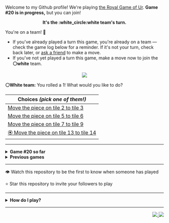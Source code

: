 Welcome to my Github profile!
We're playing
[the Royal Game of Ur](https://en.wikipedia.org/wiki/Royal_Game_of_Ur).
**Game #20 is in progress,** but you can join!

<p align="center">
  <b>It's the
  :white_circle:white
  team's turn.</b>
</p>

You're on a team! :wave:

* If you've already played a turn this game, you're already on a team
  &mdash; check the game log below for a reminder. If it's not your turn,
  check back later, or [ask a
  friend](https://twitter.com/share?text=I'm+playing+The+Royal+Game+of+Ur+on+a+GitHub+profile.+Take+your+turn+at+https://github.com/rossjrw/rossjrw+%23RoyalGameOfUr+%23github) to make a move.
* If you've not yet played a turn this game, make a move now to join the
  **:white_circle:white** team.

<p align="center"><img src="https://raw.githubusercontent.com/rossjrw/rossjrw/play/games/current/board.3082.svg"></p>

  **:white_circle:White team:**
  You rolled a 1!
What would you like to do?

| Choices *(pick one of them!)* |
| --- |
  | [    Move the piece on tile 2 to tile 3](https://github.com/rossjrw/rossjrw/issues/new?title=ur-move-1%402-0&amp;body=Press+Submit%21+You+don%27t+need+to+edit+this+text+or+do+anything+else.%0D%0A%0D%0ABe+aware+that+your+move+can+take+a+minute+or+two+to+process.) |
  | [    Move the piece on tile 5 to tile 6](https://github.com/rossjrw/rossjrw/issues/new?title=ur-move-1%405-0&amp;body=Press+Submit%21+You+don%27t+need+to+edit+this+text+or+do+anything+else.%0D%0A%0D%0ABe+aware+that+your+move+can+take+a+minute+or+two+to+process.) |
  | [    Move the piece on tile 7 to tile 9](https://github.com/rossjrw/rossjrw/issues/new?title=ur-move-1%407-0&amp;body=Press+Submit%21+You+don%27t+need+to+edit+this+text+or+do+anything+else.%0D%0A%0D%0ABe+aware+that+your+move+can+take+a+minute+or+two+to+process.) |
  | [:rosette:    Move the piece on tile 13 to tile 14](https://github.com/rossjrw/rossjrw/issues/new?title=ur-move-1%4013-0&amp;body=Press+Submit%21+You+don%27t+need+to+edit+this+text+or+do+anything+else.%0D%0A%0D%0ABe+aware+that+your+move+can+take+a+minute+or+two+to+process.) |

-----

<details>
<summary><b>Game #20 so far</b></summary>

## Who's on each team?

<table>
    <thead>
      <tr><th colspan=2>Players in this game</th></tr>
    </thead>
    <tbody>
      <tr>
        <td align="right"><b>Black team</b> :black_circle:</td>
        <td>:white_circle: <b> White team</b></td>
      </tr>
      <tr align="center">
        <td><b><a href="https://github.com/tassiaaccioly">@tassiaaccioly</a></b> (36)<br><b><a href="https://github.com/CostasAK">@CostasAK</a></b> (4)<br><b><a href="https://github.com/ahujaesh">@ahujaesh</a></b> (3)<br><b><a href="https://github.com/guibariste">@guibariste</a></b> (1)</td>
        <td><b><a href="https://github.com/Casper-Guo">@Casper-Guo</a></b> (25)<br><b><a href="https://github.com/huuquyet">@huuquyet</a></b> (15)<br><b><a href="https://github.com/Hans5958">@Hans5958</a></b> (4)<br><b><a href="https://github.com/BillyBrown237">@BillyBrown237</a></b> (1)<br><b><a href="https://github.com/garvit-exe">@garvit-exe</a></b> (1)<br><b><a href="https://github.com/igorantun">@igorantun</a></b> (1)<br><b><a href="https://github.com/muneebalichishti01">@muneebalichishti01</a></b> (1)<br><b><a href="https://github.com/afraaz24">@afraaz24</a></b> (1)</td>
      </tr>
    </tbody>
  </table>

## What's happened so far?

| Time | Turn | Event | Issue | Board |
| :---: | :---: | :--- | :---: | :---: |
  | 12th May 2024 12:02 | **0** | :white_circle: **[@Casper-Guo](https://github.com/Casper-Guo)** started a new game | [#2986](https://github.com/rossjrw/rossjrw/issues/2986) | [link](https://raw.githubusercontent.com/rossjrw/rossjrw/73066a7b1be0b62f57ac1fa58306495de4a8c762/games/current/board.2986.svg) |
  | 12th May 2024 12:06 | **1** | :white_circle: **[@Casper-Guo](https://github.com/Casper-Guo)** moved a white piece onto the board to position 3    | [#2987](https://github.com/rossjrw/rossjrw/issues/2987) | [link](https://raw.githubusercontent.com/rossjrw/rossjrw/f69f83200e25b61ff7a6a6c5e43b54c9b59d0e41/games/current/board.2987.svg) |
  | 12th May 2024 12:41 | **2** | :black_circle: **[@tassiaaccioly](https://github.com/tassiaaccioly)** moved a black piece onto the board to position 2    | [#2988](https://github.com/rossjrw/rossjrw/issues/2988) | [link](https://raw.githubusercontent.com/rossjrw/rossjrw/de8451be939cd24cb6811b3997a97817bc1e63db/games/current/board.2988.svg) |
  | 12th May 2024 13:01 | **3** | :white_circle: **[@Hans5958](https://github.com/Hans5958)** moved a white piece from position 3 to position 4  — claimed a rosette :rosette:  | [#2990](https://github.com/rossjrw/rossjrw/issues/2990) |  |
  | 12th May 2024 13:01 | **4** | :white_circle: **[@Hans5958](https://github.com/Hans5958)** moved a white piece onto the board to position 2    | [#2991](https://github.com/rossjrw/rossjrw/issues/2991) |  |
  | 12th May 2024 13:01 | **5** | :black_circle:  The black team rolled a 0 and their turn was automatically passed | [#2991](https://github.com/rossjrw/rossjrw/issues/2991) | [link](https://raw.githubusercontent.com/rossjrw/rossjrw/160bf1743c11f8ce5964b267cb7adfec0e85f41a/games/current/board.2991.svg) |
  | 12th May 2024 13:01 | **6** | :white_circle:  The white team rolled a 0 and their turn was automatically passed | [#2991](https://github.com/rossjrw/rossjrw/issues/2991) | [link](https://raw.githubusercontent.com/rossjrw/rossjrw/9f68cd61709302963a425f4027de8299911ef8c1/games/current/board.2991.svg) |
  | 12th May 2024 13:48 | **7** | :black_circle: **[@ahujaesh](https://github.com/ahujaesh)** moved a black piece from position 2 to position 4  — claimed a rosette :rosette:  | [#2992](https://github.com/rossjrw/rossjrw/issues/2992) | [link](https://raw.githubusercontent.com/rossjrw/rossjrw/9717928f32243e6c9da8e997b990b4e93c2621b1/games/current/board.2992.svg) |
  | 12th May 2024 15:10 | **8** | :black_circle: **[@tassiaaccioly](https://github.com/tassiaaccioly)** moved a black piece onto the board to position 2    | [#2993](https://github.com/rossjrw/rossjrw/issues/2993) |  |
  | 13th May 2024 01:22 | **9** | :white_circle: **[@huuquyet](https://github.com/huuquyet)** moved a white piece from position 4 to position 6    | [#2994](https://github.com/rossjrw/rossjrw/issues/2994) | [link](https://raw.githubusercontent.com/rossjrw/rossjrw/8a368115f08e08abf99526983c7bb42a0f9b6d97/games/current/board.2994.svg) |
  | 13th May 2024 01:22 | **10** | :black_circle:  The black team rolled a 0 and their turn was automatically passed | [#2994](https://github.com/rossjrw/rossjrw/issues/2994) | [link](https://raw.githubusercontent.com/rossjrw/rossjrw/97485f0b1007ad649f58fd6627917d1e0ce15f2b/games/current/board.2994.svg) |
  | 13th May 2024 01:23 | **11** | :white_circle: **[@huuquyet](https://github.com/huuquyet)** moved a white piece from position 6 to position 7    | [#2995](https://github.com/rossjrw/rossjrw/issues/2995) | [link](https://raw.githubusercontent.com/rossjrw/rossjrw/ad290de343a7449f7cfb6be536e6686ef5a7da94/games/current/board.2995.svg) |
  | 13th May 2024 13:31 | **12** | :black_circle: **[@tassiaaccioly](https://github.com/tassiaaccioly)** moved a black piece onto the board to position 1    | [#2996](https://github.com/rossjrw/rossjrw/issues/2996) | [link](https://raw.githubusercontent.com/rossjrw/rossjrw/e0d099118613fb0396b25100309761440fd1b602/games/current/board.2996.svg) |
  | 13th May 2024 13:33 | **13** | :white_circle: **[@Casper-Guo](https://github.com/Casper-Guo)** moved a white piece from position 2 to position 4  — claimed a rosette :rosette:  | [#2997](https://github.com/rossjrw/rossjrw/issues/2997) | [link](https://raw.githubusercontent.com/rossjrw/rossjrw/cbe8e4bd283cf903d22f3436b1648170b5291d68/games/current/board.2997.svg) |
  | 13th May 2024 13:34 | **14** | :white_circle: **[@Casper-Guo](https://github.com/Casper-Guo)** moved a white piece onto the board to position 3    | [#2998](https://github.com/rossjrw/rossjrw/issues/2998) | [link](https://raw.githubusercontent.com/rossjrw/rossjrw/3335ec3c36268a0fadc87f03fefe5e7197153e01/games/current/board.2998.svg) |
  | 13th May 2024 14:48 | **15** | :black_circle: **[@tassiaaccioly](https://github.com/tassiaaccioly)** moved a black piece from position 1 to position 3    | [#2999](https://github.com/rossjrw/rossjrw/issues/2999) | [link](https://raw.githubusercontent.com/rossjrw/rossjrw/9d7d62734fb9d8ee3f8c1e68385fa89a8ca9cfa2/games/current/board.2999.svg) |
  | 14th May 2024 04:36 | **16** | :white_circle: **[@huuquyet](https://github.com/huuquyet)** moved a white piece from position 7 to position 9    | [#3000](https://github.com/rossjrw/rossjrw/issues/3000) | [link](https://raw.githubusercontent.com/rossjrw/rossjrw/7c95e4fc17e88a0c9f6e15458d14fc95ecb5b585/games/current/board.3000.svg) |
  | 14th May 2024 17:49 | **17** | :black_circle: **[@tassiaaccioly](https://github.com/tassiaaccioly)** moved a black piece from position 4 to position 7    | [#3001](https://github.com/rossjrw/rossjrw/issues/3001) | [link](https://raw.githubusercontent.com/rossjrw/rossjrw/50c270ff1e63d2f2a7f2a7eb1b90b961b031b19a/games/current/board.3001.svg) |
  | 14th May 2024 23:02 | **18** | :white_circle: **[@Casper-Guo](https://github.com/Casper-Guo)** moved a white piece from position 9 to position 10    | [#3002](https://github.com/rossjrw/rossjrw/issues/3002) | [link](https://raw.githubusercontent.com/rossjrw/rossjrw/91de2f7c21b73d781551d1df6b47d345dbdb91eb/games/current/board.3002.svg) |
  | 14th May 2024 23:32 | **19** | :black_circle: **[@tassiaaccioly](https://github.com/tassiaaccioly)** moved a black piece onto the board to position 4  — claimed a rosette :rosette:  | [#3003](https://github.com/rossjrw/rossjrw/issues/3003) | [link](https://raw.githubusercontent.com/rossjrw/rossjrw/383ce3fb1aecd53b6635c66e9156803003b736e1/games/current/board.3003.svg) |
  | 14th May 2024 23:32 | **20** | :black_circle: **[@tassiaaccioly](https://github.com/tassiaaccioly)** moved a black piece from position 7 to position 9    | [#3004](https://github.com/rossjrw/rossjrw/issues/3004) | [link](https://raw.githubusercontent.com/rossjrw/rossjrw/cd579c48ce0733707895ac317bde04121f79507c/games/current/board.3004.svg) |
  | 15th May 2024 00:50 | **21** | :white_circle: **[@BillyBrown237](https://github.com/BillyBrown237)** moved a white piece from position 10 to position 12    | [#3005](https://github.com/rossjrw/rossjrw/issues/3005) | [link](https://raw.githubusercontent.com/rossjrw/rossjrw/95ebcf31527c5359433b07a9c09d7fe03afa23a3/games/current/board.3005.svg) |
  | 15th May 2024 02:05 | **22** | :black_circle: **[@tassiaaccioly](https://github.com/tassiaaccioly)** moved a black piece from position 3 to position 5    | [#3006](https://github.com/rossjrw/rossjrw/issues/3006) | [link](https://raw.githubusercontent.com/rossjrw/rossjrw/44b1f79f8056e3155399d605e69b931fa6c39fd2/games/current/board.3006.svg) |
  | 15th May 2024 02:14 | **23** | :white_circle: **[@Casper-Guo](https://github.com/Casper-Guo)** moved a white piece from position 4 to position 5 — captured a black piece :crossed_swords:   | [#3007](https://github.com/rossjrw/rossjrw/issues/3007) | [link](https://raw.githubusercontent.com/rossjrw/rossjrw/5b421a90d865e2686ebaa5e883c72435ab5aba90/games/current/board.3007.svg) |
  | 15th May 2024 02:17 | **24** | :black_circle: **[@tassiaaccioly](https://github.com/tassiaaccioly)** moved a black piece from position 9 to position 12 — captured a white piece :crossed_swords:   | [#3008](https://github.com/rossjrw/rossjrw/issues/3008) | [link](https://raw.githubusercontent.com/rossjrw/rossjrw/e1638c119ff86ba975e0bd3a118c0f616cc4df1a/games/current/board.3008.svg) |
  | 15th May 2024 02:22 | **25** | :white_circle: **[@Casper-Guo](https://github.com/Casper-Guo)** moved a white piece onto the board to position 4  — claimed a rosette :rosette:  | [#3009](https://github.com/rossjrw/rossjrw/issues/3009) |  |
  | 15th May 2024 02:26 | **26** | :white_circle: **[@Casper-Guo](https://github.com/Casper-Guo)** moved a white piece from position 5 to position 8  — claimed a rosette :rosette:  | [#3010](https://github.com/rossjrw/rossjrw/issues/3010) | [link](https://raw.githubusercontent.com/rossjrw/rossjrw/806122dbef9dd1294973419d8b625ec849e896d9/games/current/board.3010.svg) |
  | 15th May 2024 02:26 | **27** | :white_circle:  The white team rolled a 0 and their turn was automatically passed | [#3010](https://github.com/rossjrw/rossjrw/issues/3010) | [link](https://raw.githubusercontent.com/rossjrw/rossjrw/0a96b521771147ecc0d570b4574165e2dd496e18/games/current/board.3010.svg) |
  | 15th May 2024 02:59 | **28** | :black_circle: **[@tassiaaccioly](https://github.com/tassiaaccioly)** moved a black piece from position 12 to position 14  — claimed a rosette :rosette:  | [#3011](https://github.com/rossjrw/rossjrw/issues/3011) | [link](https://raw.githubusercontent.com/rossjrw/rossjrw/8837d59cc3aba6c1e109bf47414917d6b1ea47a7/games/current/board.3011.svg) |
  | 15th May 2024 02:59 | **29** | :black_circle: **[@tassiaaccioly](https://github.com/tassiaaccioly)** moved a black piece from position 4 to position 7    | [#3012](https://github.com/rossjrw/rossjrw/issues/3012) | [link](https://raw.githubusercontent.com/rossjrw/rossjrw/9d5f6931f28fd4833c052043e55dd3228a4fe2f5/games/current/board.3012.svg) |
  | 15th May 2024 04:51 | **30** | :white_circle: **[@huuquyet](https://github.com/huuquyet)** moved a white piece from position 4 to position 7 — captured a black piece :crossed_swords:   | [#3013](https://github.com/rossjrw/rossjrw/issues/3013) | [link](https://raw.githubusercontent.com/rossjrw/rossjrw/f2210a58ca56dc89cf5d93439f6b413267b5a406/games/current/board.3013.svg) |
  | 15th May 2024 16:56 | **31** | :black_circle: **[@tassiaaccioly](https://github.com/tassiaaccioly)** moved a black piece from position 2 to position 3    | [#3014](https://github.com/rossjrw/rossjrw/issues/3014) | [link](https://raw.githubusercontent.com/rossjrw/rossjrw/8c16b42e979d2bf87e333514e9005c9322545320/games/current/board.3014.svg) |
  | 17th May 2024 14:52 | **32** | :white_circle: **[@Casper-Guo](https://github.com/Casper-Guo)** moved a white piece from position 7 to position 10    | [#3015](https://github.com/rossjrw/rossjrw/issues/3015) | [link](https://raw.githubusercontent.com/rossjrw/rossjrw/9997f06ff78985ae48dfe22f743bd141ebe882b0/games/current/board.3015.svg) |
  | 17th May 2024 16:42 | **33** | :black_circle: **[@tassiaaccioly](https://github.com/tassiaaccioly)** moved a black piece from position 3 to position 5    | [#3016](https://github.com/rossjrw/rossjrw/issues/3016) | [link](https://raw.githubusercontent.com/rossjrw/rossjrw/d474f9c2a8ed8f23b1c8ff8e4e50590e62678be0/games/current/board.3016.svg) |
  | 18th May 2024 19:14 | **34** | :white_circle: **[@Casper-Guo](https://github.com/Casper-Guo)** moved a white piece from position 10 to position 13    | [#3017](https://github.com/rossjrw/rossjrw/issues/3017) | [link](https://raw.githubusercontent.com/rossjrw/rossjrw/3ad3e7abfeb164b0fedcfcdab7f9e9d0caada1db/games/current/board.3017.svg) |
  | 19th May 2024 00:31 | **35** | :black_circle: **[@tassiaaccioly](https://github.com/tassiaaccioly)** moved a black piece onto the board to position 4  — claimed a rosette :rosette:  | [#3018](https://github.com/rossjrw/rossjrw/issues/3018) | [link](https://raw.githubusercontent.com/rossjrw/rossjrw/eff59d0291512295d8b2fd0a06ef2b6ec87f294c/games/current/board.3018.svg) |
  | 19th May 2024 00:31 | **36** | :black_circle: **[@tassiaaccioly](https://github.com/tassiaaccioly)** moved a black piece from position 4 to position 7    | [#3019](https://github.com/rossjrw/rossjrw/issues/3019) | [link](https://raw.githubusercontent.com/rossjrw/rossjrw/b6440038cb803e8a6ed958d7e96eb4c1bb52e77d/games/current/board.3019.svg) |
  | 19th May 2024 09:54 | **37** | :white_circle: **[@Casper-Guo](https://github.com/Casper-Guo)** moved a white piece onto the board to position 4  — claimed a rosette :rosette:  | [#3020](https://github.com/rossjrw/rossjrw/issues/3020) | [link](https://raw.githubusercontent.com/rossjrw/rossjrw/de2d7b57d13e7f9a11fb1b9b1a6e2b440a529f92/games/current/board.3020.svg) |
  | 19th May 2024 09:55 | **38** | :white_circle: **[@Casper-Guo](https://github.com/Casper-Guo)** moved a white piece from position 13 to position 14  — claimed a rosette :rosette:  | [#3021](https://github.com/rossjrw/rossjrw/issues/3021) | [link](https://raw.githubusercontent.com/rossjrw/rossjrw/33b45584749c5894a7ab0d10a32c395285f4ec6e/games/current/board.3021.svg) |
  | 20th May 2024 15:04 | **39** | :white_circle: **[@Hans5958](https://github.com/Hans5958)** moved a white piece from position 4 to position 7 — captured a black piece :crossed_swords:   | [#3022](https://github.com/rossjrw/rossjrw/issues/3022) | [link](https://raw.githubusercontent.com/rossjrw/rossjrw/0d47bf53f4d2df36ea293ab781e443247e044056/games/current/board.3022.svg) |
  | 20th May 2024 17:12 | **40** | :black_circle: **[@tassiaaccioly](https://github.com/tassiaaccioly)** moved a black piece onto the board to position 1    | [#3023](https://github.com/rossjrw/rossjrw/issues/3023) | [link](https://raw.githubusercontent.com/rossjrw/rossjrw/12bd90a36216cc3a4f8c416084e6ac4e6a6b096d/games/current/board.3023.svg) |
  | 21st May 2024 02:55 | **41** | :white_circle: **[@huuquyet](https://github.com/huuquyet)** moved a white piece from position 8 to position 10    | [#3024](https://github.com/rossjrw/rossjrw/issues/3024) | [link](https://raw.githubusercontent.com/rossjrw/rossjrw/3c2174518aa7b5e0ed73e488f985677e38974373/games/current/board.3024.svg) |
  | 21st May 2024 03:12 | **42** | :black_circle: **[@tassiaaccioly](https://github.com/tassiaaccioly)** moved a black piece onto the board to position 4  — claimed a rosette :rosette:  | [#3025](https://github.com/rossjrw/rossjrw/issues/3025) | [link](https://raw.githubusercontent.com/rossjrw/rossjrw/5ba3d66e8471f6fc3839f3983f7a5ff09920bb83/games/current/board.3025.svg) |
  | 21st May 2024 03:13 | **43** | :black_circle: **[@tassiaaccioly](https://github.com/tassiaaccioly)** moved a black piece from position 5 to position 7 — captured a white piece :crossed_swords:   | [#3026](https://github.com/rossjrw/rossjrw/issues/3026) | [link](https://raw.githubusercontent.com/rossjrw/rossjrw/d3220376f172eed9495c36ef0e2cf800cbd4791f/games/current/board.3026.svg) |
  | 21st May 2024 03:45 | **44** | :white_circle: **[@huuquyet](https://github.com/huuquyet)** moved a white piece from position 10 to position 13    | [#3027](https://github.com/rossjrw/rossjrw/issues/3027) | [link](https://raw.githubusercontent.com/rossjrw/rossjrw/0b83f08c8c36ab30f4f0fbb9004c72e90fcc2887/games/current/board.3027.svg) |
  | 21st May 2024 04:02 | **45** | :black_circle: **[@tassiaaccioly](https://github.com/tassiaaccioly)** moved a black piece from position 7 to position 10    | [#3028](https://github.com/rossjrw/rossjrw/issues/3028) | [link](https://raw.githubusercontent.com/rossjrw/rossjrw/bca7dafa3c28e7735a773e5120eaf032c738ed62/games/current/board.3028.svg) |
  | 21st May 2024 04:42 | **46** | :white_circle: **[@huuquyet](https://github.com/huuquyet)** moved a white piece onto the board to position 4  — claimed a rosette :rosette:  | [#3029](https://github.com/rossjrw/rossjrw/issues/3029) | [link](https://raw.githubusercontent.com/rossjrw/rossjrw/f4bb5e3aca8547c01c4a37a646cab6a50ab55e54/games/current/board.3029.svg) |
  | 21st May 2024 04:42 | **47** | :white_circle: **[@huuquyet](https://github.com/huuquyet)** ascended a white piece from position 14 :rocket:    | [#3030](https://github.com/rossjrw/rossjrw/issues/3030) | [link](https://raw.githubusercontent.com/rossjrw/rossjrw/b9d483aeb6e3c584de97e8c36b5d3ec81a586e75/games/current/board.3030.svg) |
  | 21st May 2024 06:44 | **48** | :black_circle: **[@CostasAK](https://github.com/CostasAK)** moved a black piece from position 10 to position 12    | [#3031](https://github.com/rossjrw/rossjrw/issues/3031) |  |
  | 21st May 2024 08:15 | **49** | :white_circle: **[@Casper-Guo](https://github.com/Casper-Guo)** moved a white piece onto the board to position 2    | [#3032](https://github.com/rossjrw/rossjrw/issues/3032) | [link](https://raw.githubusercontent.com/rossjrw/rossjrw/ec577984f2ed736ae9b033fdbad561799e3bc100/games/current/board.3032.svg) |
  | 21st May 2024 08:15 | **50** | :black_circle:  The black team rolled a 0 and their turn was automatically passed | [#3032](https://github.com/rossjrw/rossjrw/issues/3032) | [link](https://raw.githubusercontent.com/rossjrw/rossjrw/d387d15d1c210a02bc7816106557974bbca7fe28/games/current/board.3032.svg) |
  | 21st May 2024 23:30 | **51** | :white_circle: **[@Casper-Guo](https://github.com/Casper-Guo)** moved a white piece onto the board to position 1    | [#3035](https://github.com/rossjrw/rossjrw/issues/3035) | [link](https://raw.githubusercontent.com/rossjrw/rossjrw/4c42fdb7c7e077b4f269897a71d97abe4bb716e2/games/current/board.3035.svg) |
  | 22nd May 2024 01:46 | **52** | :black_circle: **[@tassiaaccioly](https://github.com/tassiaaccioly)** moved a black piece onto the board to position 2    | [#3036](https://github.com/rossjrw/rossjrw/issues/3036) | [link](https://raw.githubusercontent.com/rossjrw/rossjrw/db6ac052efbcdd95d00167626f1fb9ccc63bcf4e/games/current/board.3036.svg) |
  | 22nd May 2024 07:30 | **53** | :white_circle: **[@Hans5958](https://github.com/Hans5958)** ascended a white piece from position 13 :rocket:    | [#3037](https://github.com/rossjrw/rossjrw/issues/3037) | [link](https://raw.githubusercontent.com/rossjrw/rossjrw/46409bd98f1ad5c7bdf8d9cc98979ecdbb6caed5/games/current/board.3037.svg) |
  | 22nd May 2024 08:54 | **54** | :black_circle: **[@guibariste](https://github.com/guibariste)** moved a black piece from position 1 to position 3    | [#3038](https://github.com/rossjrw/rossjrw/issues/3038) | [link](https://raw.githubusercontent.com/rossjrw/rossjrw/141db06f5798f05db9781ef51c2d79a52a51f763/games/current/board.3038.svg) |
  | 23rd May 2024 06:06 | **55** | :white_circle: **[@garvit-exe](https://github.com/garvit-exe)** moved a white piece from position 4 to position 5    | [#3039](https://github.com/rossjrw/rossjrw/issues/3039) | [link](https://raw.githubusercontent.com/rossjrw/rossjrw/7d987af2844e05061a66c88dd43766e1bb758e6b/games/current/board.3039.svg) |
  | 23rd May 2024 06:10 | **56** | :black_circle: **[@tassiaaccioly](https://github.com/tassiaaccioly)** moved a black piece from position 2 to position 5 — captured a white piece :crossed_swords:   | [#3041](https://github.com/rossjrw/rossjrw/issues/3041) | [link](https://raw.githubusercontent.com/rossjrw/rossjrw/d607eb1d76721d215227941cfb9e8f54fbe8eadf/games/current/board.3041.svg) |
  | 23rd May 2024 15:03 | **57** | :white_circle: **[@Casper-Guo](https://github.com/Casper-Guo)** moved a white piece from position 1 to position 4  — claimed a rosette :rosette:  | [#3042](https://github.com/rossjrw/rossjrw/issues/3042) | [link](https://raw.githubusercontent.com/rossjrw/rossjrw/9501fd2dc56d65c483187c0491af498b2bbedf4b/games/current/board.3042.svg) |
  | 23rd May 2024 15:04 | **58** | :white_circle: **[@Casper-Guo](https://github.com/Casper-Guo)** moved a white piece from position 3 to position 5 — captured a black piece :crossed_swords:   | [#3043](https://github.com/rossjrw/rossjrw/issues/3043) | [link](https://raw.githubusercontent.com/rossjrw/rossjrw/385ee22c61b0707aca515cecbf84551e607a6336/games/current/board.3043.svg) |
  | 23rd May 2024 16:55 | **59** | :black_circle: **[@tassiaaccioly](https://github.com/tassiaaccioly)** moved a black piece from position 3 to position 5 — captured a white piece :crossed_swords:   | [#3044](https://github.com/rossjrw/rossjrw/issues/3044) | [link](https://raw.githubusercontent.com/rossjrw/rossjrw/46fae980aa0c5b632e594885cd398b674fd37852/games/current/board.3044.svg) |
  | 24th May 2024 00:15 | **60** | :white_circle: **[@Casper-Guo](https://github.com/Casper-Guo)** moved a white piece from position 4 to position 5 — captured a black piece :crossed_swords:   | [#3045](https://github.com/rossjrw/rossjrw/issues/3045) | [link](https://raw.githubusercontent.com/rossjrw/rossjrw/2bab670b9bc4f0870bf403f71473a5ac54f9d19b/games/current/board.3045.svg) |
  | 24th May 2024 02:09 | **61** | :black_circle: **[@tassiaaccioly](https://github.com/tassiaaccioly)** moved a black piece from position 4 to position 5 — captured a white piece :crossed_swords:   | [#3046](https://github.com/rossjrw/rossjrw/issues/3046) | [link](https://raw.githubusercontent.com/rossjrw/rossjrw/f4c525fcad747d8fa52735c85fd9514a8c817b3d/games/current/board.3046.svg) |
  | 24th May 2024 10:48 | **62** | :white_circle: **[@huuquyet](https://github.com/huuquyet)** moved a white piece from position 2 to position 4  — claimed a rosette :rosette:  | [#3047](https://github.com/rossjrw/rossjrw/issues/3047) | [link](https://raw.githubusercontent.com/rossjrw/rossjrw/06a2294f716a30608dcab8f1d536ff49ad8c61d8/games/current/board.3047.svg) |
  | 24th May 2024 10:48 | **63** | :white_circle: **[@huuquyet](https://github.com/huuquyet)** moved a white piece from position 4 to position 5 — captured a black piece :crossed_swords:   | [#3048](https://github.com/rossjrw/rossjrw/issues/3048) | [link](https://raw.githubusercontent.com/rossjrw/rossjrw/2ddb7416c02b80f74287d65f29adf62f62c79395/games/current/board.3048.svg) |
  | 24th May 2024 13:34 | **64** | :black_circle: **[@tassiaaccioly](https://github.com/tassiaaccioly)** moved a black piece onto the board to position 2    | [#3049](https://github.com/rossjrw/rossjrw/issues/3049) | [link](https://raw.githubusercontent.com/rossjrw/rossjrw/71ea957ac7ded1aaac904e0062f4c3b84e88cf2f/games/current/board.3049.svg) |
  | 25th May 2024 19:49 | **65** | :white_circle: **[@igorantun](https://github.com/igorantun)** moved a white piece from position 5 to position 7    | [#3050](https://github.com/rossjrw/rossjrw/issues/3050) | [link](https://raw.githubusercontent.com/rossjrw/rossjrw/1dedb781e07cc83e41bb947d77825ebc7ff40e8e/games/current/board.3050.svg) |
  | 25th May 2024 20:01 | **66** | :black_circle: **[@tassiaaccioly](https://github.com/tassiaaccioly)** moved a black piece from position 12 to position 13    | [#3051](https://github.com/rossjrw/rossjrw/issues/3051) | [link](https://raw.githubusercontent.com/rossjrw/rossjrw/b47e9dbfe3534c87c939d6eb6916825599b96cb5/games/current/board.3051.svg) |
  | 26th May 2024 03:35 | **67** | :white_circle: **[@huuquyet](https://github.com/huuquyet)** moved a white piece from position 7 to position 9    | [#3052](https://github.com/rossjrw/rossjrw/issues/3052) | [link](https://raw.githubusercontent.com/rossjrw/rossjrw/595c75e9fa30753afc484dec17ff8cd3bfd143c5/games/current/board.3052.svg) |
  | 26th May 2024 12:40 | **68** | :black_circle: **[@tassiaaccioly](https://github.com/tassiaaccioly)** moved a black piece from position 2 to position 5    | [#3053](https://github.com/rossjrw/rossjrw/issues/3053) | [link](https://raw.githubusercontent.com/rossjrw/rossjrw/3b60ce329f6e713139ef0174d8d03a242a0e728e/games/current/board.3053.svg) |
  | 26th May 2024 16:16 | **69** | :white_circle: **[@Casper-Guo](https://github.com/Casper-Guo)** moved a white piece onto the board to position 1    | [#3054](https://github.com/rossjrw/rossjrw/issues/3054) | [link](https://raw.githubusercontent.com/rossjrw/rossjrw/d7194c1df1c5784a14add7b62e99987f468184b6/games/current/board.3054.svg) |
  | 26th May 2024 16:32 | **70** | :black_circle: **[@tassiaaccioly](https://github.com/tassiaaccioly)** moved a black piece onto the board to position 1    | [#3055](https://github.com/rossjrw/rossjrw/issues/3055) | [link](https://raw.githubusercontent.com/rossjrw/rossjrw/730c12817349634edfe4e64875f17c41717b1a63/games/current/board.3055.svg) |
  | 26th May 2024 16:38 | **71** | :white_circle: **[@Casper-Guo](https://github.com/Casper-Guo)** moved a white piece onto the board to position 4  — claimed a rosette :rosette:  | [#3056](https://github.com/rossjrw/rossjrw/issues/3056) | [link](https://raw.githubusercontent.com/rossjrw/rossjrw/8da92d2aa9ad37e049d1f3f0ba48777e25370a91/games/current/board.3056.svg) |
  | 26th May 2024 16:40 | **72** | :white_circle: **[@Casper-Guo](https://github.com/Casper-Guo)** moved a white piece onto the board to position 3    | [#3057](https://github.com/rossjrw/rossjrw/issues/3057) | [link](https://raw.githubusercontent.com/rossjrw/rossjrw/26cc98a7a940b2767d271f345383e4ccbb833054/games/current/board.3057.svg) |
  | 26th May 2024 17:10 | **73** | :black_circle: **[@tassiaaccioly](https://github.com/tassiaaccioly)** moved a black piece from position 5 to position 7    | [#3058](https://github.com/rossjrw/rossjrw/issues/3058) | [link](https://raw.githubusercontent.com/rossjrw/rossjrw/26477c3e2eddd0b61d7d361a590b6053a6ac2700/games/current/board.3058.svg) |
  | 27th May 2024 12:10 | **74** | :white_circle: **[@huuquyet](https://github.com/huuquyet)** moved a white piece from position 9 to position 11    | [#3059](https://github.com/rossjrw/rossjrw/issues/3059) | [link](https://raw.githubusercontent.com/rossjrw/rossjrw/fd735d054492e783a802f19031f7aaca452a6fc3/games/current/board.3059.svg) |
  | 27th May 2024 13:55 | **75** | :black_circle: **[@tassiaaccioly](https://github.com/tassiaaccioly)** moved a black piece from position 7 to position 9    | [#3060](https://github.com/rossjrw/rossjrw/issues/3060) | [link](https://raw.githubusercontent.com/rossjrw/rossjrw/9c58076dbed2607a2579d0e2a56ae3eeb890607f/games/current/board.3060.svg) |
  | 28th May 2024 09:29 | **76** | :white_circle: **[@Casper-Guo](https://github.com/Casper-Guo)** moved a white piece from position 11 to position 14  — claimed a rosette :rosette:  | [#3061](https://github.com/rossjrw/rossjrw/issues/3061) | [link](https://raw.githubusercontent.com/rossjrw/rossjrw/f76069705c9ae46c12a402f97e41b0d6c5411c4e/games/current/board.3061.svg) |
  | 28th May 2024 09:33 | **77** | :white_circle: **[@Casper-Guo](https://github.com/Casper-Guo)** moved a white piece onto the board to position 2    | [#3062](https://github.com/rossjrw/rossjrw/issues/3062) | [link](https://raw.githubusercontent.com/rossjrw/rossjrw/92ac1060c4b4263bc788e867cc2bebe7662d828a/games/current/board.3062.svg) |
  | 28th May 2024 11:06 | **78** | :black_circle: **[@tassiaaccioly](https://github.com/tassiaaccioly)** moved a black piece from position 1 to position 4  — claimed a rosette :rosette:  | [#3063](https://github.com/rossjrw/rossjrw/issues/3063) | [link](https://raw.githubusercontent.com/rossjrw/rossjrw/bcb504e5fdcbed55edba92b9853db7634c276a4b/games/current/board.3063.svg) |
  | 28th May 2024 11:07 | **79** | :black_circle: **[@tassiaaccioly](https://github.com/tassiaaccioly)** ascended a black piece from position 14 :rocket:    | [#3064](https://github.com/rossjrw/rossjrw/issues/3064) | [link](https://raw.githubusercontent.com/rossjrw/rossjrw/12c1bcfab7897153c5e1ac7b3f017403af9137fa/games/current/board.3064.svg) |
  | 29th May 2024 08:30 | **80** | :white_circle: **[@Casper-Guo](https://github.com/Casper-Guo)** ascended a white piece from position 14 :rocket:    | [#3065](https://github.com/rossjrw/rossjrw/issues/3065) | [link](https://raw.githubusercontent.com/rossjrw/rossjrw/32d669ef4d5cb4c1c15ffa3eeea7051f6472ccfe/games/current/board.3065.svg) |
  | 29th May 2024 10:48 | **81** | :black_circle: **[@tassiaaccioly](https://github.com/tassiaaccioly)** moved a black piece from position 9 to position 12    | [#3066](https://github.com/rossjrw/rossjrw/issues/3066) | [link](https://raw.githubusercontent.com/rossjrw/rossjrw/ed41a7dc3dd0de6c10ab9a72878215d54870bd5f/games/current/board.3066.svg) |
  | 30th May 2024 23:11 | **82** | :white_circle: **[@muneebalichishti01](https://github.com/muneebalichishti01)** moved a white piece from position 3 to position 5    | [#3067](https://github.com/rossjrw/rossjrw/issues/3067) | [link](https://raw.githubusercontent.com/rossjrw/rossjrw/a2cde0e288ef4cd129fca03ea169e6ca606580b5/games/current/board.3067.svg) |
  | 2nd Jun 2024 02:14 | **83** | :black_circle: **[@ahujaesh](https://github.com/ahujaesh)** moved a black piece from position 13 to position 14  — claimed a rosette :rosette:  | [#3068](https://github.com/rossjrw/rossjrw/issues/3068) | [link](https://raw.githubusercontent.com/rossjrw/rossjrw/11b3b4b81685cc48f7b28691748a3544900e822b/games/current/board.3068.svg) |
  | 2nd Jun 2024 02:15 | **84** | :black_circle: **[@ahujaesh](https://github.com/ahujaesh)** ascended a black piece from position 12 :rocket:    | [#3069](https://github.com/rossjrw/rossjrw/issues/3069) | [link](https://raw.githubusercontent.com/rossjrw/rossjrw/e52cb0e98cca9f711e4058b253035e46e2a05f18/games/current/board.3069.svg) |
  | 2nd Jun 2024 12:25 | **85** | :white_circle: **[@huuquyet](https://github.com/huuquyet)** moved a white piece from position 5 to position 7    | [#3070](https://github.com/rossjrw/rossjrw/issues/3070) | [link](https://raw.githubusercontent.com/rossjrw/rossjrw/684eef15ae7f845b22d4b7aeb7ef4357138c5a5c/games/current/board.3070.svg) |
  | 2nd Jun 2024 12:40 | **86** | :black_circle: **[@tassiaaccioly](https://github.com/tassiaaccioly)** moved a black piece onto the board to position 1    | [#3071](https://github.com/rossjrw/rossjrw/issues/3071) | [link](https://raw.githubusercontent.com/rossjrw/rossjrw/df7da35aaf9834b6048746e33c686b98dc902899/games/current/board.3071.svg) |
  | 2nd Jun 2024 12:42 | **87** | :white_circle: **[@Casper-Guo](https://github.com/Casper-Guo)** moved a white piece from position 7 to position 10    | [#3072](https://github.com/rossjrw/rossjrw/issues/3072) | [link](https://raw.githubusercontent.com/rossjrw/rossjrw/ed30673768a401d7111a1d4fc9ce36e4e7516edc/games/current/board.3072.svg) |
  | 2nd Jun 2024 15:13 | **88** | :black_circle: **[@tassiaaccioly](https://github.com/tassiaaccioly)** moved a black piece onto the board to position 3    | [#3073](https://github.com/rossjrw/rossjrw/issues/3073) | [link](https://raw.githubusercontent.com/rossjrw/rossjrw/f411101fcc55d5dd289827fb937f13e0193207b6/games/current/board.3073.svg) |
  | 3rd Jun 2024 10:55 | **89** | :white_circle: **[@huuquyet](https://github.com/huuquyet)** moved a white piece from position 10 to position 13    | [#3074](https://github.com/rossjrw/rossjrw/issues/3074) | [link](https://raw.githubusercontent.com/rossjrw/rossjrw/5bf0c69e1e14b28e94b27caea09e984532511973/games/current/board.3074.svg) |
  | 3rd Jun 2024 11:28 | **90** | :black_circle: **[@tassiaaccioly](https://github.com/tassiaaccioly)** moved a black piece from position 4 to position 5    | [#3075](https://github.com/rossjrw/rossjrw/issues/3075) | [link](https://raw.githubusercontent.com/rossjrw/rossjrw/5a86fe81c00f17495e96bf8d78aa0a28074d6580/games/current/board.3075.svg) |
  | 3rd Jun 2024 11:32 | **91** | :white_circle: **[@Casper-Guo](https://github.com/Casper-Guo)** moved a white piece from position 1 to position 3    | [#3076](https://github.com/rossjrw/rossjrw/issues/3076) | [link](https://raw.githubusercontent.com/rossjrw/rossjrw/fca7ca0734279217a5e511ffd579ba2226f46677/games/current/board.3076.svg) |
  | 3rd Jun 2024 13:50 | **92** | :black_circle: **[@CostasAK](https://github.com/CostasAK)** moved a black piece from position 3 to position 4  — claimed a rosette :rosette:  | [#3077](https://github.com/rossjrw/rossjrw/issues/3077) |  |
  | 3rd Jun 2024 13:56 | **93** | :black_circle: **[@CostasAK](https://github.com/CostasAK)** moved a black piece from position 5 to position 8  — claimed a rosette :rosette:  | [#3078](https://github.com/rossjrw/rossjrw/issues/3078) | [link](https://raw.githubusercontent.com/rossjrw/rossjrw/131588c3cbd53f27dd1ebadc6e317dc2d36053ca/games/current/board.3078.svg) |
  | 3rd Jun 2024 13:56 | **94** | :black_circle:  The black team rolled a 0 and their turn was automatically passed | [#3078](https://github.com/rossjrw/rossjrw/issues/3078) | [link](https://raw.githubusercontent.com/rossjrw/rossjrw/ac03213449876b61e11ed3a1fee7acf75f76b7fc/games/current/board.3078.svg) |
  | 4th Jun 2024 02:56 | **95** | :white_circle: **[@afraaz24](https://github.com/afraaz24)** moved a white piece from position 3 to position 5    | [#3079](https://github.com/rossjrw/rossjrw/issues/3079) | [link](https://raw.githubusercontent.com/rossjrw/rossjrw/2891bcdd1f32e9a11a9197f883c8c48193a388cd/games/current/board.3079.svg) |
  | 4th Jun 2024 05:16 | **96** | :black_circle: **[@tassiaaccioly](https://github.com/tassiaaccioly)** moved a black piece onto the board to position 2    | [#3080](https://github.com/rossjrw/rossjrw/issues/3080) | [link](https://raw.githubusercontent.com/rossjrw/rossjrw/31ad28826d3bfeca2892705927789349c6f7b70f/games/current/board.3080.svg) |
  | 4th Jun 2024 06:05 | **97** | :white_circle: **[@huuquyet](https://github.com/huuquyet)** moved a white piece from position 4 to position 7    | [#3081](https://github.com/rossjrw/rossjrw/issues/3081) | [link](https://raw.githubusercontent.com/rossjrw/rossjrw/ba9c9e45c7698bf1fa13cbcd3e36fff74574dae2/games/current/board.3081.svg) |
  | 4th Jun 2024 11:57 | **98** | :black_circle: **[@CostasAK](https://github.com/CostasAK)** moved a black piece from position 1 to position 3    | [#3082](https://github.com/rossjrw/rossjrw/issues/3082) |  |

</details>

<details>
<summary><b>Previous games</b></summary>

## Previous games

1. A game was started on 30th Jul 2020 by **[@rossjrw](https://github.com/rossjrw)** and ended on 4th Dec 2020. 
   * The :white_circle:white team won. 
   * 64 players played 166 moves across 4 months and 5 days. 
   * The :black_circle:black team captured 9 white pieces and claimed 12 rosettes. 
   * The :white_circle:white team captured 10 black pieces and claimed 18 rosettes. 
   * The MVP of the winning team was **[@1ethanhansen](https://github.com/1ethanhansen)**, who played 48 moves. 
   * The winning move was made by **[@qbtl](https://github.com/qbtl)** ([#269](https://github.com/rossjrw/rossjrw/issues/269)).
1. A game was started on 4th Dec 2020 by **[@1ethanhansen](https://github.com/1ethanhansen)** and ended on 11th Jan 2021. 
   * The :black_circle:black team won. 
   * 27 players played 145 moves across 1 month and 1 week. 
   * The :black_circle:black team captured 7 white pieces and claimed 16 rosettes. 
   * The :white_circle:white team captured 6 black pieces and claimed 14 rosettes. 
   * The MVP of the winning team was **[@shpatrickguo](https://github.com/shpatrickguo)**, who played 26 moves. 
   * The winning move was made by **[@shpatrickguo](https://github.com/shpatrickguo)** ([#424](https://github.com/rossjrw/rossjrw/issues/424)).
1. A game was started on 11th Jan 2021 by **[@BaptisteMartinet](https://github.com/BaptisteMartinet)** and ended on 11th Feb 2021. 
   * The :white_circle:white team won. 
   * 17 players played 118 moves across 1 month and 12 hours. 
   * The :black_circle:black team captured 2 white pieces and claimed 11 rosettes. 
   * The :white_circle:white team captured 8 black pieces and claimed 14 rosettes. 
   * The MVP of the winning team was **[@1ethanhansen](https://github.com/1ethanhansen)**, who played 45 moves. 
   * The winning move was made by **[@1ethanhansen](https://github.com/1ethanhansen)** ([#535](https://github.com/rossjrw/rossjrw/issues/535)).
1. A game was started on 11th Feb 2021 by **[@1ethanhansen](https://github.com/1ethanhansen)** and ended on 5th Mar 2021. 
   * The :white_circle:white team won. 
   * 17 players played 175 moves across 3 weeks and 22 hours. 
   * The :black_circle:black team captured 12 white pieces and claimed 17 rosettes. 
   * The :white_circle:white team captured 13 black pieces and claimed 18 rosettes. 
   * The MVP of the winning team was **[@1ethanhansen](https://github.com/1ethanhansen)**, who played 48 moves. 
   * The winning move was made by **[@1ethanhansen](https://github.com/1ethanhansen)** ([#702](https://github.com/rossjrw/rossjrw/issues/702)).
1. A game was started on 6th Mar 2021 by **[@shpatrickguo](https://github.com/shpatrickguo)** and ended on 10th May 2021. 
   * The :black_circle:black team won. 
   * 42 players played 162 moves across 2 months and 4 days. 
   * The :black_circle:black team captured 12 white pieces and claimed 17 rosettes. 
   * The :white_circle:white team captured 9 black pieces and claimed 19 rosettes. 
   * The MVP of the winning team was **[@shpatrickguo](https://github.com/shpatrickguo)**, who played 22 moves. 
   * The winning move was made by **[@crxssed7](https://github.com/crxssed7)** ([#864](https://github.com/rossjrw/rossjrw/issues/864)).
1. A game was started on 10th May 2021 by **[@HAUDRAUFHAUN](https://github.com/HAUDRAUFHAUN)** and ended on 17th Jul 2021. 
   * The :white_circle:white team won. 
   * 34 players played 167 moves across 2 months and 6 days. 
   * The :black_circle:black team captured 7 white pieces and claimed 14 rosettes. 
   * The :white_circle:white team captured 10 black pieces and claimed 18 rosettes. 
   * The MVP of the winning team was **[@1ethanhansen](https://github.com/1ethanhansen)**, who played 31 moves. 
   * The winning move was made by **[@1ethanhansen](https://github.com/1ethanhansen)** ([#1024](https://github.com/rossjrw/rossjrw/issues/1024)).
1. A game was started on 17th Jul 2021 by **[@1ethanhansen](https://github.com/1ethanhansen)** and ended on 19th Oct 2021. 
   * The :black_circle:black team won. 
   * 48 players played 153 moves across 3 months and 3 days. 
   * The :black_circle:black team captured 6 white pieces and claimed 17 rosettes. 
   * The :white_circle:white team captured 6 black pieces and claimed 15 rosettes. 
   * The MVP of the winning team was **[@PkmnQ](https://github.com/PkmnQ)**, who played 13 moves. 
   * The winning move was made by **[@OmKakatkar](https://github.com/OmKakatkar)** ([#1175](https://github.com/rossjrw/rossjrw/issues/1175)).
1. A game was started on 19th Oct 2021 by **[@OmKakatkar](https://github.com/OmKakatkar)** and ended on 29th Oct 2021. 
   * The :white_circle:white team won. 
   * 13 players played 135 moves across 1 week and 3 days. 
   * The :black_circle:black team captured 5 white pieces and claimed 13 rosettes. 
   * The :white_circle:white team captured 6 black pieces and claimed 15 rosettes. 
   * The MVP of the winning team was **[@Timemaster111](https://github.com/Timemaster111)**, who played 46 moves. 
   * The winning move was made by **[@Timemaster111](https://github.com/Timemaster111)** ([#1342](https://github.com/rossjrw/rossjrw/issues/1342)).
1. A game was started on 29th Oct 2021 by **[@jbmagination](https://github.com/jbmagination)** and ended on 15th May 2022. 
   * The :white_circle:white team won. 
   * 80 players played 187 moves across 6 months and 2 weeks. 
   * The :black_circle:black team captured 11 white pieces and claimed 17 rosettes. 
   * The :white_circle:white team captured 13 black pieces and claimed 19 rosettes. 
   * The MVP of the winning team was **[@nirakon](https://github.com/nirakon)**, who played 18 moves. 
   * The winning move was made by **[@Madflows](https://github.com/Madflows)** ([#1534](https://github.com/rossjrw/rossjrw/issues/1534)).
1. A game was started on 15th May 2022 by **[@VikashPR](https://github.com/VikashPR)** and ended on 29th Dec 2022. 
   * The :white_circle:white team won. 
   * 109 players played 177 moves across 7 months and 2 weeks. 
   * The :black_circle:black team captured 9 white pieces and claimed 23 rosettes. 
   * The :white_circle:white team captured 11 black pieces and claimed 19 rosettes. 
   * The MVP of the winning team was **[@LAPCoder](https://github.com/LAPCoder)**, who played 11 moves. 
   * The winning move was made by **[@LAPCoder](https://github.com/LAPCoder)** ([#1726](https://github.com/rossjrw/rossjrw/issues/1726)).
1. A game was started on 29th Dec 2022 by **[@CostasAK](https://github.com/CostasAK)** and ended on 30th Dec 2022. 
   * The :black_circle:black team won. 
   * 4 players played 121 moves across 19 hours and 41 minutes. 
   * The :black_circle:black team captured 6 white pieces and claimed 14 rosettes. 
   * The :white_circle:white team captured 4 black pieces and claimed 15 rosettes. 
   * The MVP of the winning team was **[@CostasAK](https://github.com/CostasAK)**, who played 59 moves. 
   * The winning move was made by **[@CostasAK](https://github.com/CostasAK)** ([#1844](https://github.com/rossjrw/rossjrw/issues/1844)).
1. A game was started on 30th Dec 2022 by **[@TejaTadepalli](https://github.com/TejaTadepalli)** and ended on 27th Jan 2023. 
   * The :white_circle:white team won. 
   * 17 players played 158 moves across 4 weeks and 1 hour. 
   * The :black_circle:black team captured 9 white pieces and claimed 18 rosettes. 
   * The :white_circle:white team captured 12 black pieces and claimed 18 rosettes. 
   * The MVP of the winning team was **[@TejaTadepalli](https://github.com/TejaTadepalli)**, who played 59 moves. 
   * The winning move was made by **[@TejaTadepalli](https://github.com/TejaTadepalli)** ([#1994](https://github.com/rossjrw/rossjrw/issues/1994)).
1. A game was started on 27th Jan 2023 by **[@TejaTadepalli](https://github.com/TejaTadepalli)** and ended on 14th Mar 2023. 
   * The :white_circle:white team won. 
   * 20 players played 153 moves across 1 month and 2 weeks. 
   * The :black_circle:black team captured 6 white pieces and claimed 17 rosettes. 
   * The :white_circle:white team captured 6 black pieces and claimed 16 rosettes. 
   * The MVP of the winning team was **[@TejaTadepalli](https://github.com/TejaTadepalli)**, who played 65 moves. 
   * The winning move was made by **[@TejaTadepalli](https://github.com/TejaTadepalli)** ([#2145](https://github.com/rossjrw/rossjrw/issues/2145)).
1. A game was started on 14th Mar 2023 by **[@Murdeala](https://github.com/Murdeala)** and ended on 13th Apr 2023. 
   * The :white_circle:white team won. 
   * 19 players played 141 moves across 4 weeks and 1 day. 
   * The :black_circle:black team captured 4 white pieces and claimed 18 rosettes. 
   * The :white_circle:white team captured 12 black pieces and claimed 16 rosettes. 
   * The MVP of the winning team was **[@CostasAK](https://github.com/CostasAK)**, who played 71 moves. 
   * The winning move was made by **[@CostasAK](https://github.com/CostasAK)** ([#2275](https://github.com/rossjrw/rossjrw/issues/2275)).
1. A game was started on 13th Apr 2023 by **[@thisiscoding1234](https://github.com/thisiscoding1234)** and ended on 7th Jul 2023. 
   * The :black_circle:black team won. 
   * 48 players played 122 moves across 2 months and 3 weeks. 
   * The :black_circle:black team captured 11 white pieces and claimed 15 rosettes. 
   * The :white_circle:white team captured 4 black pieces and claimed 9 rosettes. 
   * The MVP of the winning team was **[@Murdeala](https://github.com/Murdeala)**, who played 37 moves. 
   * The winning move was made by **[@WKL10086](https://github.com/WKL10086)** ([#2460](https://github.com/rossjrw/rossjrw/issues/2460)).
1. A game was started on 7th Jul 2023 by **[@kztera](https://github.com/kztera)** and ended on 26th Oct 2023. 
   * The :white_circle:white team won. 
   * 38 players played 142 moves across 3 months and 2 weeks. 
   * The :black_circle:black team captured 5 white pieces and claimed 14 rosettes. 
   * The :white_circle:white team captured 12 black pieces and claimed 14 rosettes. 
   * The MVP of the winning team was **[@CostasAK](https://github.com/CostasAK)**, who played 53 moves. 
   * The winning move was made by **[@CostasAK](https://github.com/CostasAK)** ([#2612](https://github.com/rossjrw/rossjrw/issues/2612)).
1. A game was started on 27th Oct 2023 by **[@blacksmithop](https://github.com/blacksmithop)** and ended on 3rd Dec 2023. 
   * The :black_circle:black team won. 
   * 22 players played 55 moves across 1 month and 6 days. 
   * The :black_circle:black team captured 5 white pieces and claimed 11 rosettes. 
   * The :white_circle:white team captured 0 black pieces and claimed 3 rosettes. 
   * The MVP of the winning team was **[@CostasAK](https://github.com/CostasAK)**, who played 26 moves. 
   * The winning move was made by **[@CostasAK](https://github.com/CostasAK)** ([#2664](https://github.com/rossjrw/rossjrw/issues/2664)).
1. A game was started on 4th Dec 2023 by **[@joshuajohncohen](https://github.com/joshuajohncohen)** and ended on 11th Apr 2024. 
   * The :black_circle:black team won. 
   * 44 players played 133 moves across 4 months and 6 days. 
   * The :black_circle:black team captured 11 white pieces and claimed 16 rosettes. 
   * The :white_circle:white team captured 5 black pieces and claimed 12 rosettes. 
   * The MVP of the winning team was **[@CostasAK](https://github.com/CostasAK)**, who played 49 moves. 
   * The winning move was made by **[@tassiaaccioly](https://github.com/tassiaaccioly)** ([#2796](https://github.com/rossjrw/rossjrw/issues/2796)).
1. A game was started on 11th Apr 2024 by **[@tassiaaccioly](https://github.com/tassiaaccioly)** and ended on 12th May 2024. 
   * The :white_circle:white team won. 
   * 16 players played 206 moves across 1 month and 22 hours. 
   * The :black_circle:black team captured 13 white pieces and claimed 22 rosettes. 
   * The :white_circle:white team captured 16 black pieces and claimed 25 rosettes. 
   * The MVP of the winning team was **[@Casper-Guo](https://github.com/Casper-Guo)**, who played 75 moves. 
   * The winning move was made by **[@Casper-Guo](https://github.com/Casper-Guo)** ([#2985](https://github.com/rossjrw/rossjrw/issues/2985)).

</details>

-----

:eye: Watch this repository to be the first to know when someone has played

:star: Star this repository to invite your followers to play

-----

<details>
<summary><b>How do I play?</b></summary>

## Rules of the game

It's the **:white_circle:white** team versus the **:black_circle:black**
team.

The first team to **:rocket:ascend** all 7 of their pieces **:crown:wins**.
Your goal is to achieve that, and to block the other team from doing the
same.

_(Learn more about the rules of the Royal Game of Ur at
[RoyalUr.net/learn](https://royalur.net/learn/), or watch [Tom Scott play
against Irving Finkel](https://www.youtube.com/watch?v=WZskjLq040I) in
2017.)_

### Movement

Each turn starts by rolling 4 binary dice, which results in a number from 0
to 4. The current team gets to move one of their pieces by that many tiles.

All 14 pieces start on position 0 (the space just before tile 1).

### :rocket:Ascension

Moving a piece onto position 15 (the imaginary space after tile 14) causes
that piece to leave the board forever. This is **:rocket:ascension**, and
is the goal of the game &mdash; the first team to ascend all 7 of their
pieces wins.

### :crossed_swords:Capturing

You will move your pieces along the tiles from tile 1 to tile 14.

The tiles on your side of the board (tiles 1 through 4, 13, and 14) are
safe &mdash; only your pieces can be there. However, the tiles in the
middle (tiles 5 through 12) are unsafe &mdash; your opponent's pieces can
also be here. If one team's piece lands on the same tile as another team's
piece, the piece that was landed on is **:crossed_swords:captured**! It
goes all the way back to position 0.

### :rosette:Rosettes

If a piece lands on a **:rosette:rosette** (tiles 4, 8, and 14), that team
gets to immediately take another turn.

A piece that is on the rosette on tile 8 *cannot be
**:crossed_swords:captured***. A piece trying to capture it will simply
bounce off onto tile 9.

## How to play

Playing Ur on my GitHub profile is easy. The dice have already been rolled
for you &mdash; all you have to do is decide what to do with them. Anyone
with a GitHub account can play.

Anyone can join either team at any time, but once you're in a team, you're
locked into it until the game ends. You won't be able to play a move when
it's the other team's turn.

The list of links below the board image shows each possible move. Clicking
one of those will take you to a page where you can create an issue in this
repository, where all you have to do is click submit to play your move.

It will take a moment for Github Actions to acknowledge your move, but once
it does, you'll see it react with the 'eyes' emoji (:eyes:). A few seconds
later it will react with the 'rocket' emoji (:rocket:) to let you know that
your move was successful, then leave a comment explaining what happened,
and it'll also make a commit to record your move.

_(If you don't see any of that, then something went wrong. Ping me in your
issue by typing `cc @rossjrw`, and I'll take a look.)_

Note that if your team has no possible moves &mdash; for example by rolling a 0
&mdash; your turn will be automatically skipped. The event log will let you
know if this has happened.

## Behind the scenes

Check out the [`source` branch of this repository](https://github.com/rossjrw/rossjrw/tree/source) for the source
code and a little commentary on the inspiration behind this project.

### Contributing

I welcome bug reports, feature suggestions and pull requests! Just make
sure you ping me in your issue or PR by adding `cc @rossjrw`, as I don't receive notifications for new issues in this repository
(for hopefully obvious reasons).

</details>

-----

<p align="right">
  <a href="https://github.com/rossjrw/rossjrw/actions?query=workflow:build">
    <img src="https://github.com/rossjrw/rossjrw/workflows/build/badge.svg?branch=source"/>
  </a>
  <a href="https://github.com/rossjrw/rossjrw/actions?query=workflow:play">
    <img src="https://github.com/rossjrw/rossjrw/workflows/play/badge.svg?branch=play"/>
  </a>
</p>
